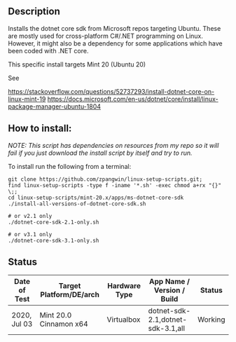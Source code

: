 ## Description

Installs the dotnet core sdk from Microsoft repos targeting Ubuntu. These are mostly used for cross-platform C#/.NET programming on Linux. However, it might also be a dependency for some applications which have been coded with .NET core.

This specific install targets Mint 20 (Ubuntu 20)

See

https://stackoverflow.com/questions/52737293/install-dotnet-core-on-linux-mint-19
https://docs.microsoft.com/en-us/dotnet/core/install/linux-package-manager-ubuntu-1804

## How to install:

*NOTE: This script has dependencies on resources from my repo so it will fail if you just download the install script by itself and try to run.*

To install run the following from a terminal:

```
git clone https://github.com/zpangwin/linux-setup-scripts.git;
find linux-setup-scripts -type f -iname '*.sh' -exec chmod a+rx "{}" \;;
cd linux-setup-scripts/mint-20.x/apps/ms-dotnet-core-sdk
./install-all-versions-of-dotnet-core-sdk.sh

# or v2.1 only
./dotnet-core-sdk-2.1-only.sh

# or v3.1 only
./dotnet-core-sdk-3.1-only.sh
```

## Status

| Date of Test  | Target Platform/DE/arch | Hardware Type  | App Name / Version / Build                | Status  |
| ------------- | ------------------------| -------------- | ----------------------------------------- | ------- |
| 2020, Jul 03  | Mint 20.0 Cinnamon x64  | Virtualbox     | dotnet-sdk-2.1,dotnet-sdk-3.1,all | Working |

